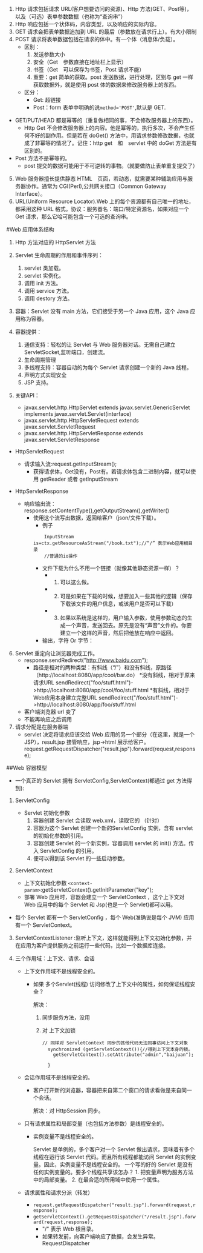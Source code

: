 1. Http 请求包括请求 URL(客户想要访问的资源)、Http 方法(GET、Post等)，以及（可选）表单参数数据（也称为“查询串”）
2. Http 响应包括一个状体码，内容类型，以及响应的实际内容。
3. GET 请求会把表单数据追加到 URL 的最后（参数放在请求行上）。有大小限制
4. POST 请求将表单数据包括在请求的体中。有一个体（消息体/负载）。
	* 区别：
		1. 发送参数大小
		2. 安全（Get　参数直接在地址栏上显示）
		3. 书签（Get　可以保存为书签，Post 请求不能）
		4. 重要：get 简单的获取。post 发送数据，进行处理，区别与 get 一样获取数据外，就是使用 post 体的数据来修改服务器上的东西。
	* 区分：
		* Get: 超链接
		* Post：form 表单中明确的说`method='POST'`,默认是 GET.

* GET/PUT/HEAD 都是幂等的（重复做相同的事，不会修改服务器上的东西）。
	* Http Get 不会修改服务器上的内容。他是幂等的，执行多次，不会产生任何不好的副作用。但是若在 doGet() 方法中，用请求参数修改数据，也就成了非幂等的情况了。记住：http get　和　servlet 中的 doGet 方法是有区别的。
* Post 方法不是幂等的。
	* post 提交的数据可能用于不可逆转的事物。（就要做防止表单重复提交了）


5. Web 服务器擅长提供静态 HTML　页面，若动态，就需要某种辅助应用与服务器协作。通常为 CGI(Perl),公共网关接口（Common Gateway Interface）。
6. URL(Uniform Resource Locator).Web 上的每个资源都有自己唯一的地址，都采用这种 URL 格式。协议：服务器名：端口/特定资源名，如果对应一个 Get 请求，那么它哈可能包含一个可选的查询串。

#Web 应用体系结构
1. Http 方法对应的 HttpServlet 方法
2. Servlet 生命周期的作用和事件序列：
	1. servlet 类加载。
	2. servlet 实例化。
	3. 调用 init 方法。
	4. 调用 service 方法。
	5. 调用 destory 方法。

3. 容器：Servlet 没有 main 方法，它们接受于另一个 Java 应用，这个 Java 应用称为容器。
4. 容器提供：
	1. 通信支持：轻松的让 Servlet 与 Web 服务器对话。无需自己建立 ServletSocket,监听端口，创建流。
	2. 生命周期管理
	3. 多线程支持：容器自动的为每个 Servlet 请求创建一个新的 Java 线程。
	4. 声明方式实现安全
	5. JSP 支持。

5. 关键API：
	* javax.servlet.http.HttpServlet extends javax.servlet.GenericServlet implements javax.servlet.Servlet(interface)
	* javax.servlet.http.HttpServletRequest extends javax.servlet.ServletRequest
	*  javax.servlet.http.HttpServletResponse extends javax.servlet.ServletResponse


* HttpServletRequest
	* 请求输入流:request.getInputStream();
		* 获得请求体，Get没有，Post有。若请求体包含二进制内容，就可以使用 getReader 或者 getInputStream

* HttpServletResponse
	* 响应输出流：response.setContentType(),getOutputStream(),getWriter()
		* 使用这个流写出数据，返回给客户（json/文件下载）。
			* 例子
			```
				InputStream is=ctx.getResourceAsStream("/book.txt");//“/” 表示Web应用根目录
                //普通的io操作
            ```
            * 文件下载为什么不用一个链接（就像其他静态资源一样）？
            	* 1. 可以这么做。
            	* 2. 可是如果在下载的时候，想要加入一些其他的逻辑（保存下载该文件的用户信息，或该用户是否可以下载）
            	* 3. 如果以系统是这样的，用户输入参数，使用参数动态的生成一个声音，发送回去。原先是没有“声音”文件的。你要建立一个这样的声音，然后把他放在响应中返回。
          * 输出，字符 Or  字节：

6. Servlet 重定向让浏览器完成工作。
	* response.sendRedirect("http://www.baidu.com");
		* 路径是相对的两种类型：有斜线（“/”）和没有斜线，原路径（http://localhost:8080/app/cool/bar.do）
			*没有斜线，相对于原来请求URL sendRedirect("foo/stuff.html")->http://localhost:8080/app/cool/foo/stuff.html
			*有斜线，相对于Web应用本身建立完整URL sendRedirect("/foo/stuff.html")->http://localhost:8080/app/foo/stuff.html
    * 客户端浏览器 url 变了
	* 不能再响应之后调用
7. 请求分配是在服务器端
	* servlet 决定将请求应该交给 Web 应用的另一个部分（在这里，就是一个JSP），result.jsp 接管响应，jsp->html 展示给客户。 request.getRequestDispatcher("result.jsp").forward(request,response);

##Web 容器模型
* 一个真正的 Servlet 拥有 ServletConfig,ServletContext(都通过 get 方法得到):
1. ServletConfig
	* Servlet 初始化参数
		1. 容器创建 Servlet 会读取 web.xml，读取它的 <init-param>（针对<servlet>）
		2. 容器为这个 Servlet 创建一个新的ServletConfig 实例，含有 servlet 的初始化参数的引用。
		3. 容器创建 Servlet 的一个新实例，容器调用 servlet 的 init() 方法。传入 ServletConfig 的引用。
		4. 便可以得到该 Servlet 的一些启动参数。

2. ServletContext
	* 上下文初始化参数
		`<context-param>`:getServletContext().getInitParameter("key");
	* 部署 Web 应用时，容器会建立一个 ServletContext ，这个上下文对 Web 应用中的每个 Servlet 和 Jsp(也是一个 Servlet)都可以用。
	
* 每个 Servlet 都有一个 ServletConfig ，每个 Web(准确说是每个 JVM) 应用有一个 ServletContext。

3. ServletContextListener :监听上下文，这样就能得到上下文初始化参数，并在应用为客户提供服务之前运行一些代码，比如一个数据库连接。

4. 三个作用域：上下文、请求、会话
	* 上下文作用域不是线程安全的。
		* 如果 多个Servlet(线程) 访问修改了上下文中的属性，如何保证线程安全？
		
			解决：
			1. 同步服务方法，没用
			2. 对 上下文加锁
			
				```
				// 同样对 ServletContext 同步的其他代码无法同事访问上下文对象
				  synchronized (getServletContext()){//得到上下文本身的锁。
            		getServletContext().setAttribute("admin","baijuan");
            
        		  }					
				```
				
				
	 * 会话作用域不是线程安全的。
		* 客户打开新的浏览器，容器把来自第二个窗口的请求看做是来自同一个会话。
			
			解决：对 HttpSession 同步。
	
	 * 只有请求属性和局部变量（也包括方法参数）是线程安全的。
	 	* 实例变量不是线程安全的。
	 	
	 		Servlet 是单例的，多个客户对一个 Servlet 做出请求，意味着有多个线程在运行该 Servlet 代码。而且所有线程都能访问 Servlet 的实例变量。因此，实例变量不是线程安全的。
	 		一个写的好的 Servlet 是没有任何实例变量的。要多个线程共享该怎办？
	 			1. 把变量声明为服务方法中的局部变量。
	 			2. 在最合适的所用域中使用一个属性。
	 	
	* 请求属性和请求分派（转发）
		* `request.getRequestDispatcher("result.jsp").forward(request,response);`
		* `getServletContext().getRequestDispatcher("/result.jsp").forward(request,response);`
			* "/" 表示 Web 根目录。
			* 如果转发前，向客户端响应了数据，会发生异常。
		RequestDispatcher



